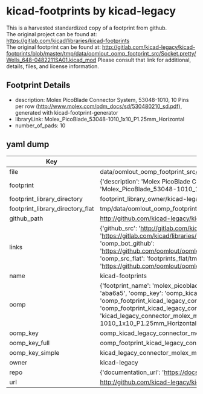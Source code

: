 # kicad-footprints by kicad-legacy  
This is a harvested standardized copy of a footprint from github.  
The original project can be found at:  
https://gitlab.com/kicad/libraries/kicad-footprints  
The original footprint can be found at:
http://gitlab.com/kicad-legacy/kicad-footprints/blob/master/tmp/data/oomlout_oomp_footprint_src/Socket.pretty/Wells_648-0482211SA01.kicad_mod
Please consult that link for additional, details, files, and license information.  
## Footprint Details
* description: Molex PicoBlade Connector System, 53048-1010, 10 Pins per row (http://www.molex.com/pdm_docs/sd/530480210_sd.pdf), generated with kicad-footprint-generator  
* libraryLink: Molex_PicoBlade_53048-1010_1x10_P1.25mm_Horizontal  
* number_of_pads: 10  
## yaml dump  
| Key | Value |  
| --- | --- |  
| file | data/oomlout_oomp_footprint_src/kicad-footprints/Connector_Molex.pretty/Molex_PicoBlade_53048-1010_1x10_P1.25mm_Horizontal.kicad_mod |  
| footprint | {'description': 'Molex PicoBlade Connector System, 53048-1010, 10 Pins per row (http://www.molex.com/pdm_docs/sd/530480210_sd.pdf), generated with kicad-footprint-generator', 'libraryLink': 'Molex_PicoBlade_53048-1010_1x10_P1.25mm_Horizontal', 'number_of_pads': 10} |  
| footprint_library_directory | footprint_library_owner/kicad-legacy_kicad-footprints |  
| footprint_library_directory_flat | tmp/data/oomlout_oomp_footprint_src/footprints_flat/kicad_legacy_connector_molex_molex_picoblade_53048_1010_1x10_p1_25mm_horizontal/working |  
| github_path | http://github.com/kicad-legacy/kicad-footprints/blob/master/tmp/data/oomlout_oomp_footprint_src/Connector_Molex.pretty/Molex_PicoBlade_53048-1010_1x10_P1.25mm_Horizontal.kicad_mod |  
| links | {'github_src': 'http://gitlab.com/kicad-legacy/kicad-footprints/blob/master/tmp/data/oomlout_oomp_footprint_src/Socket.pretty/Wells_648-0482211SA01.kicad_mod', 'github_src_repo': 'https://gitlab.com/kicad/libraries/kicad-footprints', 'oomp_bot': 'tmp/data/oomlout_oomp_footprint_src/footprints/kicad_legacy_connector_molex_molex_picoblade_53048_1010_1x10_p1_25mm_horizontal/working', 'oomp_bot_github': 'https://github.com/oomlout/oomlout_oomp_footprint_bot/tree/main/tmp/data/oomlout_oomp_footprint_src/footprints/kicad_legacy_connector_molex_molex_picoblade_53048_1010_1x10_p1_25mm_horizontal/working', 'oomp_src_flat': 'footprints_flat/tmp/data/oomlout_oomp_footprint_src/footprints_flat/kicad_legacy_connector_molex_molex_picoblade_53048_1010_1x10_p1_25mm_horizontal/working', 'oomp_src_flat_github': 'https://github.com/oomlout/oomlout_oomp_footprint_src/tree/main/tmp/data/oomlout_oomp_footprint_src/footprints_flat/kicad_legacy_connector_molex_molex_picoblade_53048_1010_1x10_p1_25mm_horizontal/working'} |  
| name | kicad-footprints |  
| oomp | {'footprint_name': 'molex_picoblade_53048_1010_1x10_p1_25mm_horizontal', 'library_name': 'connector_molex', 'md5': 'aba6a5bb71c30cb007b303ce82bdd4c7', 'md5_10': 'aba6a5bb71', 'md5_5': 'aba6a', 'md5_6': 'aba6a5', 'oomp_key': 'oomp_kicad_legacy_connector_molex_molex_picoblade_53048_1010_1x10_p1_25mm_horizontal', 'oomp_key_extra': 'oomp_footprint_kicad_legacy_connector_molex_molex_picoblade_53048_1010_1x10_p1_25mm_horizontal', 'oomp_key_full': 'oomp_footprint_kicad_legacy_connector_molex_molex_picoblade_53048_1010_1x10_p1_25mm_horizontal_aba6a5', 'oomp_key_simple': 'kicad_legacy_connector_molex_molex_picoblade_53048_1010_1x10_p1_25mm_horizontal', 'original_filename': 'data/oomlout_oomp_footprint_src/kicad-footprints/Connector_Molex.pretty/Molex_PicoBlade_53048-1010_1x10_P1.25mm_Horizontal.kicad_mod', 'owner_name': 'kicad_legacy'} |  
| oomp_key | oomp_kicad_legacy_connector_molex_molex_picoblade_53048_1010_1x10_p1_25mm_horizontal |  
| oomp_key_full | oomp_footprint_kicad_legacy_connector_molex_molex_picoblade_53048_1010_1x10_p1_25mm_horizontal |  
| oomp_key_simple | kicad_legacy_connector_molex_molex_picoblade_53048_1010_1x10_p1_25mm_horizontal |  
| owner | kicad-legacy |  
| repo | {'documentation_url': 'https://docs.github.com/rest/repos/repos#get-a-repository', 'message': 'Not Found'} |  
| url | http://github.com/kicad-legacy/kicad-footprints |  

